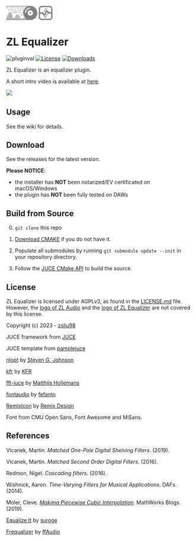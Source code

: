 <p float="left">
  <img src="docs/zlaudio.svg" width="16.6%" />
  <img src="docs/logo.svg" width="7.5%" />
</p>

# ZL Equalizer
![pluginval](<https://github.com/ZL-Audio/ZLEqualizer/actions/workflows/cmake_full_test.yml/badge.svg?branch=main>)
[![License](https://img.shields.io/badge/License-AGPLv3-blue.svg)](https://opensource.org/license/agpl-v3)
[![Downloads](https://img.shields.io/github/downloads/ZL-Audio/ZLEqualizer/total)](https://somsubhra.github.io/github-release-stats/?username=ZL-Audio&repository=ZLEqualizer&page=1&per_page=30)

ZL Equalizer is an equalizer plugin.

A short intro video is available at [here](https://www.youtube.com/watch?v=bC-mBDumzvU).

<img src="https://drive.google.com/uc?export=view&id=1-hmRNQ351Uqc7sCrt_4JRD1LU_MlrZbg" style="width:750px; max-width: 100%; height: auto" />

## Usage

See the wiki for details.

## Download

See the releases for the latest version. 

**Please NOTICE**:
- the installer has **NOT** been notarized/EV certificated on macOS/Windows
- the plugin has **NOT** been fully tested on DAWs

## Build from Source

0. `git clone` this repo

1. [Download CMAKE](https://cmake.org/download/) if you do not have it.

2. Populate all submodules by running `git submodule update --init` in your repository directory.

3. Follow the [JUCE CMake API](https://github.com/juce-framework/JUCE/blob/master/docs/CMake%20API.md) to build the source.

## License

ZL Equalizer is licensed under AGPLv3, as found in the [LICENSE.md](LICENSE.md) file. However, the [logo of ZL Audio](assets/zlaudio.svg) and the [logo of ZL Equalizer](assets/logo.svg) are not covered by this license.

Copyright (c) 2023 - [zsliu98](https://github.com/zsliu98)

JUCE framework from [JUCE](https://github.com/juce-framework/JUCE)

JUCE template from [pamplejuce](https://github.com/sudara/pamplejuce)

[nlopt](https://github.com/stevengj/nlopt) by [Steven G. Johnson](https://github.com/stevengj)

[kfr](https://github.com/kfrlib/kfr) by [KFR](https://github.com/kfrlib)

[fft-juce](https://github.com/hollance/fft-juce) by [
Matthijs Hollemans](https://github.com/hollance)

[fontaudio](https://github.com/fefanto/fontaudio) by [fefanto](https://github.com/fefanto)

[RemixIcon](https://github.com/Remix-Design/RemixIcon) by [Remix Design](https://github.com/Remix-Design)

Font from CMU Open Sans, Font Awesome and MiSans.

## References

Vicanek, Martin. *Matched One-Pole Digital Shelving Filters*. (2019).

Vicanek, Martin. *Matched Second Order Digital Filters*. (2016).

Redmon, Nigel. *Cascading filters*. (2016).

Wishnick, Aaron. *Time-Varying Filters for Musical Applications*. DAFx. (2014).

Moler, Cleve. [*Makima Piecewise Cubic Interpolation*](https://blogs.mathworks.com/cleve/2019/04/29/makima-piecewise-cubic-interpolation/). MathWorks Blogs. (2019).

[Equalize It](https://github.com/suroge/equalize_it) by [suroge](https://github.com/suroge)

[Frequalizer](https://github.com/ffAudio/Frequalizer) by [ffAudio](https://github.com/ffAudio)
